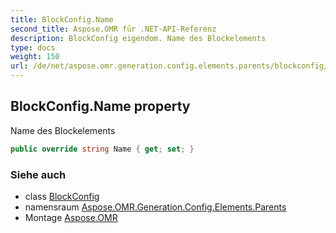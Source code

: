```yaml
---
title: BlockConfig.Name
second_title: Aspose.OMR für .NET-API-Referenz
description: BlockConfig eigendom. Name des Blockelements
type: docs
weight: 150
url: /de/net/aspose.omr.generation.config.elements.parents/blockconfig/name/
---
```

## BlockConfig.Name property

Name des Blockelements

```csharp
public override string Name { get; set; }
```

### Siehe auch

* class [BlockConfig](../)
* namensraum [Aspose.OMR.Generation.Config.Elements.Parents](../../blockconfig/)
* Montage [Aspose.OMR](../../../)


